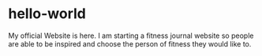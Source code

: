 # hello-world
My official Website is here.  I am starting a fitness journal website so people are able to be inspired and choose the person of fitness they would like to.  
